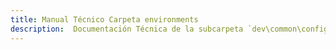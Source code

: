 ```yaml
---
title: Manual Técnico Carpeta environments
description:  Documentación Técnica de la subcarpeta `dev\common\config`
---
```


